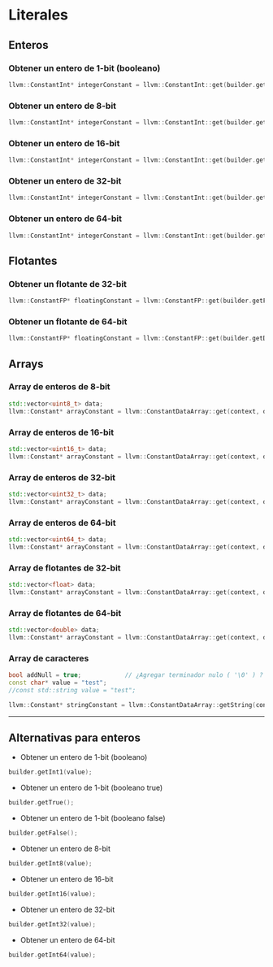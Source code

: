 # Literales

## Enteros

### Obtener un entero de 1-bit (booleano)

```cpp
llvm::ConstantInt* integerConstant = llvm::ConstantInt::get(builder.getInt1Ty(), value, isSigned);
```

### Obtener un entero de 8-bit

```cpp
llvm::ConstantInt* integerConstant = llvm::ConstantInt::get(builder.getInt8Ty(), value, isSigned);
```

### Obtener un entero de 16-bit

```cpp
llvm::ConstantInt* integerConstant = llvm::ConstantInt::get(builder.getInt16Ty(), value, isSigned);
```

### Obtener un entero de 32-bit

```cpp
llvm::ConstantInt* integerConstant = llvm::ConstantInt::get(builder.getInt32Ty(), value, isSigned);
```

### Obtener un entero de 64-bit

```cpp
llvm::ConstantInt* integerConstant = llvm::ConstantInt::get(builder.getInt64Ty(), value, isSigned);
```

## Flotantes

### Obtener un flotante de 32-bit

```cpp
llvm::ConstantFP* floatingConstant = llvm::ConstantFP::get(builder.getFloatTy(), value);
```

### Obtener un flotante de 64-bit

```cpp
llvm::ConstantFP* floatingConstant = llvm::ConstantFP::get(builder.getDoubleTy(), value);
```

## Arrays

### Array de enteros de 8-bit

```cpp
std::vector<uint8_t> data;
llvm::Constant* arrayConstant = llvm::ConstantDataArray::get(context, data);
```

### Array de enteros de 16-bit

```cpp
std::vector<uint16_t> data;
llvm::Constant* arrayConstant = llvm::ConstantDataArray::get(context, data);
```

### Array de enteros de 32-bit

```cpp
std::vector<uint32_t> data;
llvm::Constant* arrayConstant = llvm::ConstantDataArray::get(context, data);
```

### Array de enteros de 64-bit

```cpp
std::vector<uint64_t> data;
llvm::Constant* arrayConstant = llvm::ConstantDataArray::get(context, data);
```

### Array de flotantes de 32-bit

```cpp
std::vector<float> data;
llvm::Constant* arrayConstant = llvm::ConstantDataArray::get(context, data);
```

### Array de flotantes de 64-bit

```cpp
std::vector<double> data;
llvm::Constant* arrayConstant = llvm::ConstantDataArray::get(context, data);
```

### Array de caracteres

```cpp
bool addNull = true;            // ¿Agregar terminador nulo ( '\0' ) ?
const char* value = "test";
//const std::string value = "test";

llvm::Constant* stringConstant = llvm::ConstantDataArray::getString(context, value, addNull);
```

----------------------------------------------------------------------------------------------------

## Alternativas para enteros

* Obtener un entero de 1-bit (booleano)

```cpp
builder.getInt1(value);
```

* Obtener un entero de 1-bit (booleano true)

```cpp
builder.getTrue();
```

* Obtener un entero de 1-bit (booleano false)

```cpp
builder.getFalse();
```

* Obtener un entero de 8-bit

```cpp
builder.getInt8(value);
```

* Obtener un entero de 16-bit

```cpp
builder.getInt16(value);
```

* Obtener un entero de 32-bit

```cpp
builder.getInt32(value);
```

* Obtener un entero de 64-bit

```cpp
builder.getInt64(value);
```
